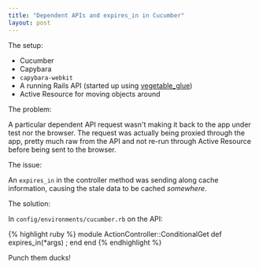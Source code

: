 ```yaml
---
title: "Dependent APIs and expires_in in Cucumber"
layout: post
---
```

The setup:

* Cucumber
* Capybara
* `capybara-webkit`
* A running Rails API (started up using [vegetable_glue](http://github.com/johnbintz/vegetable_glue/))
* Active Resource for moving objects around

The problem:

A particular dependent API request wasn't making it back to the app under test nor the browser. The
request was actually being proxied through the app, pretty much raw from the API and not re-run
through Active Resource before being sent to the browser.

The issue:

An `expires_in` in the controller method was sending along cache information, causing the stale data to
be cached *somewhere*.

The solution:

In `config/environments/cucumber.rb` on the API:

{% highlight ruby %}
module ActionController::ConditionalGet
  def expires_in(*args) ; end
end
{% endhighlight %}

Punch them ducks!

